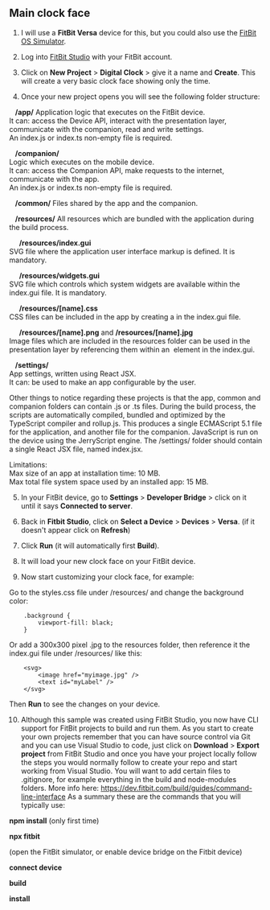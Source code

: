 ## Main clock face


1. I will use a **FitBit Versa** device for this, but you could also use the [FitBit OS Simulator](https://simulator-updates.fitbit.com/download/latest/win).

2. Log into [FitBit Studio](https://studio.fitbit.com) with your FitBit account.

3. Click on **New Project** > **Digital Clock** > give it a name and **Create**. This will create a very basic clock face showing only the time. 

4. Once your new project opens you will see the following folder structure: 

&nbsp;&nbsp;&nbsp;**/app/**
 Application logic that executes on the FitBit device.\
 It can: access the Device API, interact with the presentation layer, communicate with the companion, read and write settings.\
 An index.js or index.ts non-empty file is required.

&nbsp;&nbsp;&nbsp;**/companion/**\
 Logic which executes on the mobile device.\
 It can: access the Companion API, make requests to the internet, communicate with the app.\
 An index.js or index.ts non-empty file is required.

&nbsp;&nbsp;&nbsp;**/common/**
 Files shared by the app and the companion. 

&nbsp;&nbsp;&nbsp;**/resources/**
 All resources which are bundled with the application during the build process.

&nbsp;&nbsp;&nbsp;&nbsp;&nbsp;**/resources/index.gui**\
	SVG file where the application user interface markup is defined. It is mandatory.
	
&nbsp;&nbsp;&nbsp;&nbsp;&nbsp;**/resources/widgets.gui** \
	SVG file which controls which system widgets are available within the index.gui file. It is mandatory.
	
&nbsp;&nbsp;&nbsp;&nbsp;&nbsp;**/resources/[name].css**\
	CSS files can be included in the app by creating a <link> in the index.gui file.
	
&nbsp;&nbsp;&nbsp;&nbsp;&nbsp;**/resources/[name].png** and **/resources/[name].jpg**\
	Image files which are included in the resources folder can be used in the presentation layer by referencing them within an <image> element in the index.gui.

&nbsp;&nbsp;&nbsp;**/settings/**\
 App settings, written using React JSX.\
 It can: be used to make an app configurable by the user.

Other things to notice regarding these projects is that the app, common and companion folders can contain .js or .ts files.
During the build process, the scripts are automatically compiled, bundled and optimized by the TypeScript compiler and rollup.js. This produces a single ECMAScript 5.1 file for the application, and another file for the companion.
JavaScript is run on the device using the JerryScript engine.
The /settings/ folder should contain a single React JSX file, named index.jsx.

Limitations:\
	Max size of an app at installation time: 10 MB.\
	Max total file system space used by an installed app: 15 MB.

5. In your FitBit device, go to **Settings** > **Developer Bridge** > click on it until it says **Connected to server**. 

6. Back in **Fitbit Studio**, click on **Select a Device** > **Devices** > **Versa**. (if it doesn't appear click on **Refresh**)

7. Click **Run** (it will automatically first **Build**).

8. It will load your new clock face on your FitBit device.

9. Now start customizing your clock face, for example: 

Go to the styles.css file under /resources/ and change the background color: 
	
```
	.background {
		viewport-fill: black;
	}
```
	
Or add a 300x300 pixel .jpg to the resources folder, then reference it the index.gui file under /resources/ like this:

```
	<svg> 
		<image href="myimage.jpg" /> 
		<text id="myLabel" />
	</svg> 
```
Then **Run** to see the changes on your device.

10. Although this sample was created using FitBit Studio, you now have CLI support for FitBit projects to build and run them. As you start to create your own projects remember that you can have source control via Git and you can use Visual Studio to code, just click on **Download** > **Export project** from FitBit Studio and once you have your project locally follow the steps you would normally follow to create your repo and start working from Visual Studio. You will want to add certain files to .gitignore, for example everything in the build and node-modules folders. 
More info here: https://dev.fitbit.com/build/guides/command-line-interface
As a summary these are the commands that you will typically use: 

**npm install** (only first time)

**npx fitbit** 

(open the FitBit simulator, or enable device bridge on the Fitbit device)

**connect device**

**build**

**install**

